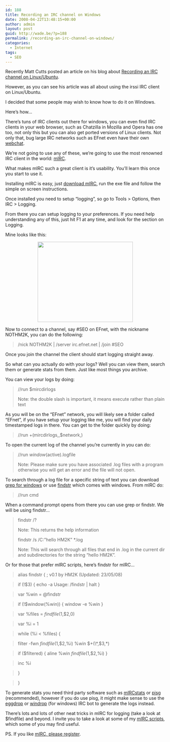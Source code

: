 ```yaml
---
id: 188
title: Recording an IRC channel on Windows
date: 2008-04-22T13:48:15+00:00
author: admin
layout: post
guid: http://wade.be/?p=188
permalink: /recording-an-irc-channel-on-windows/
categories:
  - Internet
tags:
  - SEO
---
```

<p class="lead">
  Recently Matt Cutts posted an article on his blog about <a href="http://www.mattcutts.com/blog/recording-an-irc-channel-on-linuxubuntu/">Recording an IRC channel on Linux/Ubuntu</a>.
</p>

However, as you can see his article was all about using the irssi IRC client on Linux/Ubuntu.

I decided that some people may wish to know how to do it on Windows.

Here&#8217;s how&#8230;

<!--more-->

There&#8217;s tuns of IRC clients out there for windows, you can even find IRC clients in your web browser, such as Chatzilla in Mozilla and Opera has one too, not only this but you can also get ported versions of Linux clients. Not only that, bug large IRC networks such as EFnet even have their own [webchat](http://chat.efnet.org/).

We&#8217;re not going to use any of these, we&#8217;re going to use the most renowned IRC client in the world: [mIRC](http://www.mirc.com/).

What makes mIRC such a great client is it&#8217;s usability. You&#8217;ll learn this once you start to use it.

Installing mIRC is easy, just [download mIRC](http://www.mirc.com/get.php), run the exe file and follow the simple on screen instructions.

Once installed you need to setup &#8220;logging&#8221;, so go to Tools > Options, then IRC > Logging.

From there you can setup logging to your preferences. If you need help understanding any of this, just hit F1 at any time, and look for the section on Logging.

Mine looks like this:

<p style="text-align: center;">
  <a href="http://wade.be/upload/mirc-logging.jpg"><img class="alignnone size-medium wp-image-189" title="mirc-logging" src="http://wade.be/upload/mirc-logging-300x253.jpg" alt="" width="300" height="253" /></a>
</p>

Now to connect to a channel, say #SEO on EFnet, with the nickname NOTHM2K, you can do the following:

> /nick NOTHM2K | /server irc.efnet.net | /join #SEO

Once you join the channel the client should start logging straight away.

So what can you actually do with your logs? Well you can view them, search them or generate stats from them. Just like most things you archive.

You can view your logs by doing:

> //run $mircdirlogs
> 
> Note: the double slash is important, it means execute rather than plain text

As you will be on the &#8220;EFnet&#8221; network, you will likely see a folder called &#8220;EFnet&#8221;, if you have setup your logging like me, you will find your daily timestamped logs in there. You can get to the folder quickly by doing:

> //run $+($mircdirlogs,\,$network,\)

To open the current log of the channel you&#8217;re currently in you can do:

> //run $window($active).logfile
> 
> Note: Please make sure you have associated .log files with a program otherwise you will get an error and the file will not open.

To search through a log file for a specific string of text you can download [grep for windows](http://gnuwin32.sourceforge.net/packages/grep.htm) or use [findstr](http://technet2.microsoft.com/windowsserver/en/library/2b01d7f5-ab5a-407f-b5ec-f46248289db91033.mspx?mfr=true) which comes with windows. From mIRC do:

> //run cmd

When a command prompt opens from there you can use grep or findstr. We will be using findstr&#8230;

> findstr /?
> 
> Note: This returns the help information
> 
> findstr /s /C:&#8221;hello HM2K&#8221; *.log
> 
> Note: This will search through all files that end in .log in the current dir and subdirectories for the string &#8220;hello HM2K&#8221;.

Or for those that prefer mIRC scripts, here&#8217;s findstr for mIRC&#8230;

> alias findstr { ; v0.1 by HM2K (Updated: 23/05/08)
  
> if (!$3) { echo -a Usage: /findstr <path> <file-match> <string-match> | halt }
  
> var %win = @findstr
  
> if (!$window(%win)) { window -e %win }
  
> var %files = $findfile($1,$2,0)
  
> var %i = 1
  
> while (%i < %files) {
  
> filter -fwn $findfile($1,$2,%i) %win $+(\*,$3,\*)
  
> if ($filtered) { aline %win $findfile($1,$2,%i) }
  
> inc %i
  
> }
  
> }

To generate stats you need third party software such as [mIRCstats](http://www.nic.fi/~mauvinen/mircstats/) or [pisg](http://pisg.sourceforge.net/) (recommended), however if you do use pisg, it might make sense to use the [eggdrop](http://www.eggheads.org/) or [windrop](http://windrop.sourceforge.net/downloads.html) (for windows) IRC bot to generate the logs instead.

There&#8217;s lots and lots of other neat tricks in mIRC for logging (take a look at $findfile) and beyond. I invite you to take a look at some of my [mIRC scripts](http://wade.be/projects/mirc-scripts), which some of you may find useful.

PS. If you like [mIRC, please register](/why-i-registered-mirc).
